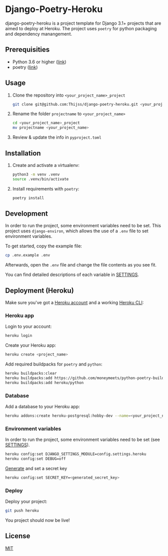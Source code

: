 # Django-Poetry-Heroku

django-poetry-heroku is a project template for Django 3.1+ projects that are aimed to deploy at Heroku.
The project uses `poetry` for python packaging and dependency manangement.

## Prerequisities

- Python 3.6 or higher ([link](https://www.python.org/downloads/))
- poetry ([link](https://python-poetry.org/docs/#installation))

## Usage
1. Clone the repository into `<your_project_name>_project`
    ```bash
    git clone git@github.com:Thijss/django-poetry-heroku.git <your_project_name>_project
    ```
2. Rename the folder `projectname` to `<your_project_name>`
    ```bash
    cd <your_project_name>_project
    mv projectname <your_project_name>
    ```
3. Review & update the info in `pyproject.toml`

## Installation

1. Create and activate a virtualenv:
    ```bash
    python3 -m venv .venv
    source .venv/bin/activate
    ```
2. Install requirements with `poetry`:
    ```bash
    poetry install
    ```

## Development
In order to run the project, some environment variables need to be set.
This project uses `django-environ`, which allows the use of a `.env` file to set environment variables.

To get started, copy the example file:
```bash
cp .env.example .env
```
Afterwards, open the `.env` file and change the file contents as you see fit.

You can find detailed descriptions of each variable in [SETTINGS](SETTINGS.md).

## Deployment (Heroku)
Make sure you've got a [Heroku account](https://signup.heroku.com/)
and a working [Heroku CLI](https://devcenter.heroku.com/articles/heroku-cli#download-and-install):

### Heroku app
Login to your account:
```bash
heroku login
```

Create your Heroku app:
```bash
heroku create <project_name>
```

Add required buildpacks for `poetry` and `python`:
```bash
heroku buildpacks:clear
heroku buildpacks:add https://github.com/moneymeets/python-poetry-buildpack.git
heroku buildpacks:add heroku/python
```

### Database
Add a database to your Heroku app:
```bash
heroku addons:create heroku-postgresql:hobby-dev --name=<your_project_name>-pg
```

### Environment variables
In order to run the project, some environment variables need to be set (see [SETTINGS](SETTINGS.md)).
```bash
heroku config:set DJANGO_SETTINGS_MODULE=config.settings.heroku
heroku config:set DEBUG=off
```
[Generate](https://djecrety.ir/) and set a secret key
```bash
heroku config:set SECRET_KEY=<generated_secret_key>
```

### Deploy
Deploy your project:
```bash
git push heroku
```

You project should now be live!


## License
[MIT](LICENSE)